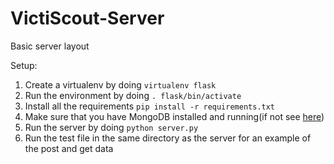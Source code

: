 # VictiScout-Server

Basic server layout

Setup:

1. Create a virtualenv by doing ```virtualenv flask```
2. Run the environment by doing ```. flask/bin/activate```
3. Install all the requirements ```pip install -r requirements.txt```
4. Make sure that you have MongoDB installed and running(if not see [here](https://docs.mongodb.com/manual/installation/))
5. Run the server by doing ```python server.py```
6. Run the test file in the same directory as the server for an example of the post and get data

